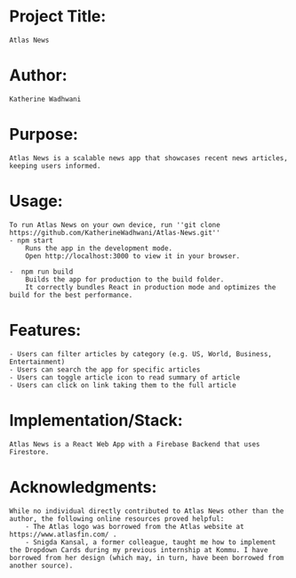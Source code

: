 # Project Title:
    Atlas News

# Author:
    Katherine Wadhwani

# Purpose: 
    Atlas News is a scalable news app that showcases recent news articles, keeping users informed.

# Usage: 
    To run Atlas News on your own device, run ''git clone https://github.com/KatherineWadhwani/Atlas-News.git''
    - npm start
        Runs the app in the development mode.
        Open http://localhost:3000 to view it in your browser.

    -  npm run build
        Builds the app for production to the build folder.
        It correctly bundles React in production mode and optimizes the build for the best performance.


# Features:
    - Users can filter articles by category (e.g. US, World, Business, Entertainment)
    - Users can search the app for specific articles
    - Users can toggle article icon to read summary of article
    - Users can click on link taking them to the full article

# Implementation/Stack:
    Atlas News is a React Web App with a Firebase Backend that uses Firestore.

# Acknowledgments:
    While no individual directly contributed to Atlas News other than the author, the following online resources proved helpful:
        - The Atlas logo was borrowed from the Atlas website at https://www.atlasfin.com/ .
        - Snigda Kansal, a former colleague, taught me how to implement the Dropdown Cards during my previous internship at Kommu. I have borrowed from her design (which may, in turn, have been borrowed from another source).

